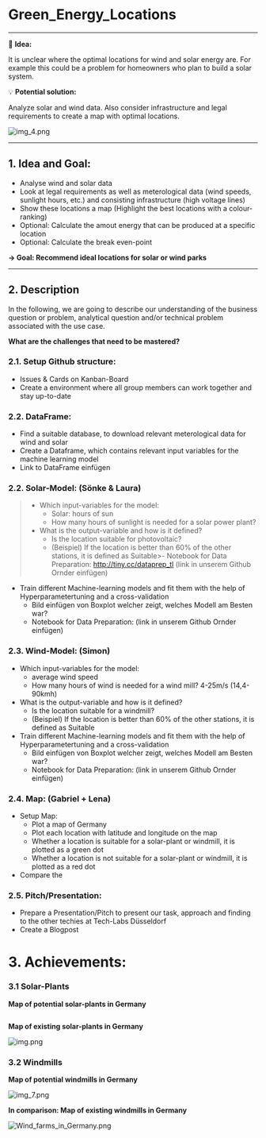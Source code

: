 # Green_Energy_Locations
___
💭  **Idea:**

It is unclear where the optimal locations for wind and solar energy are. For example this could be a problem for homeowners who plan to build a solar system.  

💡  **Potential solution:** 

Analyze solar and wind data. Also consider infrastructure and legal requirements to create a map with optimal locations.

![img_4.png](pictures/Maps/title.png)
___


## 1. Idea and Goal:

- Analyse wind and solar data
- Look at legal requirements as well as meterological data (wind speeds, sunlight hours, etc.) and consisting infrastructure (high voltage lines)
- Show these locations a map (Highlight the best locations with a colour-ranking)
- Optional: Calculate the amout energy that can be produced at a specific location
- Optional: Calculate the break even-point

**→ Goal: Recommend ideal locations for solar or wind parks**
___

## 2. Description

In the following, we are going to describe our understanding of the business question or problem, analytical question and/or technical problem associated with the use case.

**What are the challenges that need to be mastered?**

### 2.1. Setup Github structure:
- Issues & Cards on Kanban-Board
- Create a environment where all group members can work together and stay up-to-date

### 2.2. DataFrame:
- Find a suitable database, to download relevant meterological data for wind and solar
- Create a Dataframe, which contains relevant input variables for the machine learning model
- Link to DataFrame einfügen

### 2.2. Solar-Model: (Sönke & Laura)
>  - Which input-variables for the model: 
>    - Solar: hours of sun
>    - How many hours of sunlight is needed for a solar power plant?
>  - What is the output-variable and how is it defined?
>    - Is the location suitable for photovoltaic?
>    - (Beispiel) If the location is better than 60% of the other stations, it is defined as Suitable>- Notebook for Data Preparation: http://tiny.cc/dataprep_tl (link in unserem Github Ornder einfügen)
- Train different Machine-learning models and fit them with the help of Hyperparametertuning and a cross-validation
    - Bild einfügen von Boxplot welcher zeigt, welches Modell am Besten war?
    - Notebook for Data Preparation: (link in unserem Github Ornder einfügen)
  
### 2.3. Wind-Model: (Simon)
- Which input-variables for the model: 
  - average wind speed
  - How many hours of wind is needed for a wind mill? 4-25m/s (14,4-90kmh) 
- What is the output-variable and how is it defined?
  - Is the location suitable for a windmill?
  - (Beispiel) If the location is better than 60% of the other stations, it is defined as Suitable
- Train different Machine-learning models and fit them with the help of Hyperparametertuning and a cross-validation
  - Bild einfügen von Boxplot welcher zeigt, welches Modell am Besten war?
  - Notebook for Data Preparation: (link in unserem Github Ornder einfügen)

### 2.4. Map: (Gabriel + Lena)
- Setup Map:
  - Plot a map of Germany 
  - Plot each location with latitude and longitude on the map
  - Whether a location is suitable for a solar-plant or windmill, it is plotted as a green dot
  - Whether a location is not suitable for a solar-plant or windmill, it is plotted as a red dot
- Compare the 
    
### 2.5. Pitch/Presentation:
  - Prepare a Presentation/Pitch to present our task, approach and finding to the other techies at Tech-Labs Düsseldorf
  - Create a Blogpost 
  
# 3. Achievements:

### 3.1 Solar-Plants

**Map of potential solar-plants in Germany** 

![<img src="pictures/Maps/map_photovoltaics.png" width="200" height="100"/>](pictures/Maps/map_photovoltaics.png)

**Map of existing solar-plants in Germany**

![img.png](pictures/Maps/solar_power_in_germany.png)

### 3.2 Windmills

**Map of potential windmills in Germany** 

![img_7.png](pictures/Maps/map_windmills.png)

**In comparison: Map of existing windmills in Germany**

![Wind_farms_in_Germany.png](pictures/Maps/Wind_farms_in_Germany.png)

